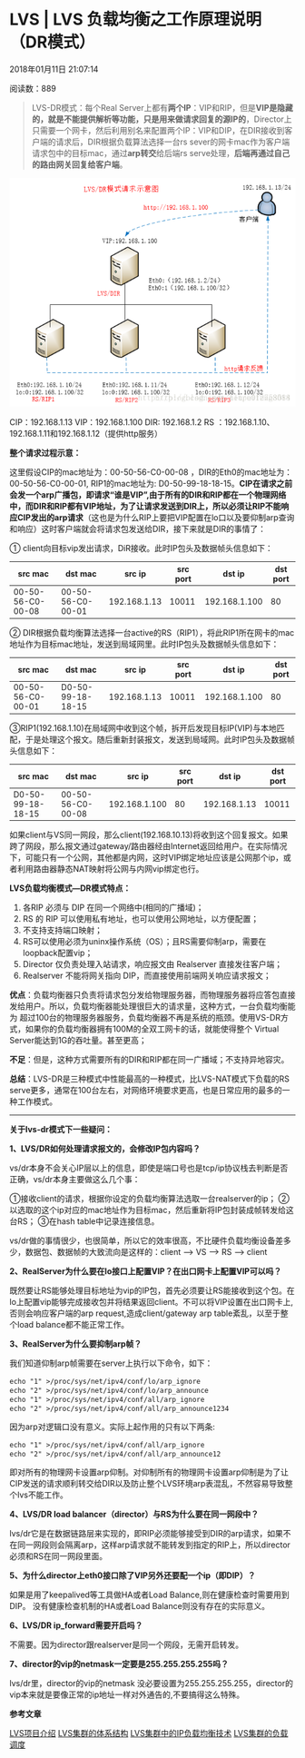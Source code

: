 # LVS | LVS 负载均衡之工作原理说明（DR模式）

2018年01月11日 21:07:14

阅读数：889

> LVS-DR模式：每个Real Server上都有**两个IP**：VIP和RIP，但是**VIP是隐藏的，就是不能提供解析等功能，只是用来做请求回复的源IP的**，Director上只需要一个网卡，然后利用别名来配置两个IP：VIP和DIP，在DIR接收到客户端的请求后，DIR根据负载算法选择一台rs sever的网卡mac作为客户端请求包中的目标mac，通过**arp转交**给后端rs serve处理，**后端再通过自己的路由网关回复给客户端**。

![lvs-dr](./picture/lvs-dr.png)

CIP：192.168.1.13 
VIP：192.168.1.100 
DIR: 192.168.1.2 
RS ：192.168.1.10、192.168.1.11和192.168.1.12（提供http服务）

**整个请求过程示意：**

这里假设CIP的mac地址为：00-50-56-C0-00-08 ，DIR的Eth0的mac地址为：00-50-56-C0-00-01, RIP1的mac地址为: D0-50-99-18-18-15。**CIP在请求之前会发一个arp广播包，即请求“谁是VIP”,由于所有的DIR和RIP都在一个物理网络中，而DIR和RIP都有VIP地址，为了让请求发送到DIR上，所以必须让RIP不能响应CIP发出的arp请求**（这也是为什么RIP上要把VIP配置在lo口以及要仰制arp查询和响应）这时客户端就会将请求包发送给DIR，接下来就是DIR的事情了：

① client向目标vip发出请求，DiR接收。此时IP包头及数据帧头信息如下：

| src mac           | dst mac           | src ip       | src port | dst ip        | dst port |
| ----------------- | ----------------- | ------------ | -------- | ------------- | -------- |
| 00-50-56-C0-00-08 | 00-50-56-C0-00-01 | 192.168.1.13 | 10011    | 192.168.1.100 | 80       |

② DIR根据负载均衡算法选择一台active的RS（RIP1），将此RIP1所在网卡的mac地址作为目标mac地址，发送到局域网里。此时IP包头及数据帧头信息如下：

| src mac           | dst mac           | src ip       | src port | dst ip        | dst port |
| ----------------- | ----------------- | ------------ | -------- | ------------- | -------- |
| 00-50-56-C0-00-01 | D0-50-99-18-18-15 | 192.168.1.13 | 10011    | 192.168.1.100 | 80       |

③RIP1(192.168.1.10)在局域网中收到这个帧，拆开后发现目标IP(VIP)与本地匹配，于是处理这个报文。随后重新封装报文，发送到局域网。此时IP包头及数据帧头信息如下：

| src mac           | dst mac           | src ip        | src port | dst ip       | dst port |
| ----------------- | ----------------- | ------------- | -------- | ------------ | -------- |
| D0-50-99-18-18-15 | 00-50-56-C0-00-08 | 192.168.1.100 | 80       | 192.168.1.13 | 10011    |

如果client与VS同一网段，那么client(192.168.10.13)将收到这个回复报文。如果跨了网段，那么报文通过gateway/路由器经由Internet返回给用户。在实际情况下，可能只有一个公网，其他都是内网，这时VIP绑定地址应该是公网那个ip，或者利用路由器静态NAT映射将公网与内网vip绑定也行。

**LVS负载均衡模式—DR模式特点：**

1. 各RIP 必须与 DIP 在同一个网络中(相同的广播域)；
2. RS 的 RIP 可以使用私有地址，也可以使用公网地址，以方便配置；
3. 不支持支持端口映射；
4. RS可以使用必须为uninx操作系统（OS）；且RS需要仰制arp，需要在loopback配置vip；
5. Director 仅负责处理入站请求，响应报文由 Realserver 直接发往客户端；
6. Realserver 不能将网关指向 DIP，而直接使用前端网关响应请求报文；

**优点**：负载均衡器只负责将请求包分发给物理服务器，而物理服务器将应答包直接发给用户。所以，负载均衡器能处理很巨大的请求量，这种方式，一台负载均衡能为 超过100台的物理服务器服务，负载均衡器不再是系统的瓶颈。使用VS-DR方式，如果你的负载均衡器拥有100M的全双工网卡的话，就能使得整个 Virtual Server能达到1G的吞吐量。甚至更高；

**不足**：但是，这种方式需要所有的DIR和RIP都在同一广播域；不支持异地容灾。

**总结**：LVS-DR是三种模式中性能最高的一种模式，比LVS-NAT模式下负载的RS serve更多，通常在100台左右，对网络环境要求更高，也是日常应用的最多的一种工作模式。

------

**关于lvs-dr模式下一些疑问：**

**1、LVS/DR如何处理请求报文的，会修改IP包内容吗？**

vs/dr本身不会关心IP层以上的信息，即使是端口号也是tcp/ip协议栈去判断是否正确，vs/dr本身主要做这么几个事：

①接收client的请求，根据你设定的负载均衡算法选取一台realserver的ip； 
②以选取的这个ip对应的mac地址作为目标mac，然后重新将IP包封装成帧转发给这台RS； 
③在hash table中记录连接信息。

vs/dr做的事情很少，也很简单，所以它的效率很高，不比硬件负载均衡设备差多少，数据包、数据帧的大致流向是这样的：client –> VS –> RS –> client

**2、RealServer为什么要在lo接口上配置VIP？在出口网卡上配置VIP可以吗？**

既然要让RS能够处理目标地址为vip的IP包，首先必须要让RS能接收到这个包。在lo上配置vip能够完成接收包并将结果返回client。不可以将VIP设置在出口网卡上,否则会响应客户端的arp request,造成client/gateway arp table紊乱，以至于整个load balance都不能正常工作。

**3、RealServer为什么要抑制arp帧？**

我们知道仰制arp帧需要在server上执行以下命令，如下：

```
echo "1" >/proc/sys/net/ipv4/conf/lo/arp_ignore
echo "2" >/proc/sys/net/ipv4/conf/lo/arp_announce
echo "1" >/proc/sys/net/ipv4/conf/all/arp_ignore
echo "2" >/proc/sys/net/ipv4/conf/all/arp_announce1234
```

因为arp对逻辑口没有意义。实际上起作用的只有以下两条:

```
echo "1" >/proc/sys/net/ipv4/conf/all/arp_ignore
echo "2" >/proc/sys/net/ipv4/conf/all/arp_announce12
```

即对所有的物理网卡设置arp仰制。对仰制所有的物理网卡设置arp仰制是为了让CIP发送的请求顺利转交给DIR以及防止整个LVS环境arp表混乱，不然容易导致整个lvs不能工作。

**4、LVS/DR load balancer（director）与RS为什么要在同一网段中？**

lvs/dr它是在数据链路层来实现的，即RIP必须能够接受到DIR的arp请求，如果不在同一网段则会隔离arp，这样arp请求就不能转发到指定的RIP上，所以director必须和RS在同一网段里面。

**5、为什么director上eth0接口除了VIP另外还要配一个ip（即DIP）？**

如果是用了keepalived等工具做HA或者Load Balance,则在健康检查时需要用到DIP。 没有健康检查机制的HA或者Load Balance则没有存在的实际意义。

**6、LVS/DR ip_forward需要开启吗？**

不需要。因为director跟realserver是同一个网段，无需开启转发。

**7、director的vip的netmask一定要是255.255.255.255吗？**

lvs/dr里，director的vip的netmask 没必要设置为255.255.255.255，director的vip本来就是要像正常的ip地址一样对外通告的,不要搞得这么特殊。

**参考文章**

[LVS项目介绍](http://www.linuxvirtualserver.org/zh/lvs1.html) 
[LVS集群的体系结构](http://www.linuxvirtualserver.org/zh/lvs2.html) 
[LVS集群中的IP负载均衡技术](http://www.linuxvirtualserver.org/zh/lvs3.html) 
[LVS集群的负载调度](http://www.linuxvirtualserver.org/zh/lvs4.html)